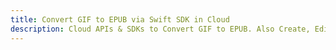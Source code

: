 ---title: Convert GIF to EPUB via Swift SDK in Clouddescription: Cloud APIs & SDKs to Convert GIF to EPUB. Also Create, Edit & Render Microsoft Word & OpenOffice documents in the Cloud.---